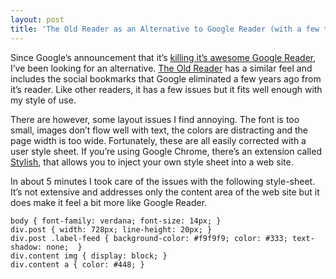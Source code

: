 ```yaml
---
layout: post
title: 'The Old Reader as an Alternative to Google Reader (with a few tweaks)'
---
```

Since Google’s announcement that it’s [killing it’s awesome Google Reader](http://googlereader.blogspot.com/2013/03/powering-down-google-reader.html), I’ve been looking for an alternative. [The Old Reader](https://theoldreader.com) has a similar feel and includes the social bookmarks that Google eliminated a few years ago from it’s reader. Like other readers, it has a few issues but it fits well enough with my style of use.

There are however, some layout issues I find annoying. The font is too small, images don’t flow well with text, the colors are distracting and the page width is too wide. Fortunately, these are all easily corrected with a user style sheet. If you’re using Google Chrome, there’s an extension called [Stylish](http://userstyles.org/), that allows you to inject your own style sheet into a web site.

In about 5 minutes I took care of the issues with the following style-sheet. It’s not extensive and addresses only the content area of the web site but it does make it feel a bit more like Google Reader.
    
    body { font-family: verdana; font-size: 14px; }
    div.post { width: 728px; line-height: 20px; }
    div.post .label-feed { background-color: #f9f9f9; color: #333; text-shadow: none;  }
    div.content img { display: block; }
    div.content a { color: #448; }
    
